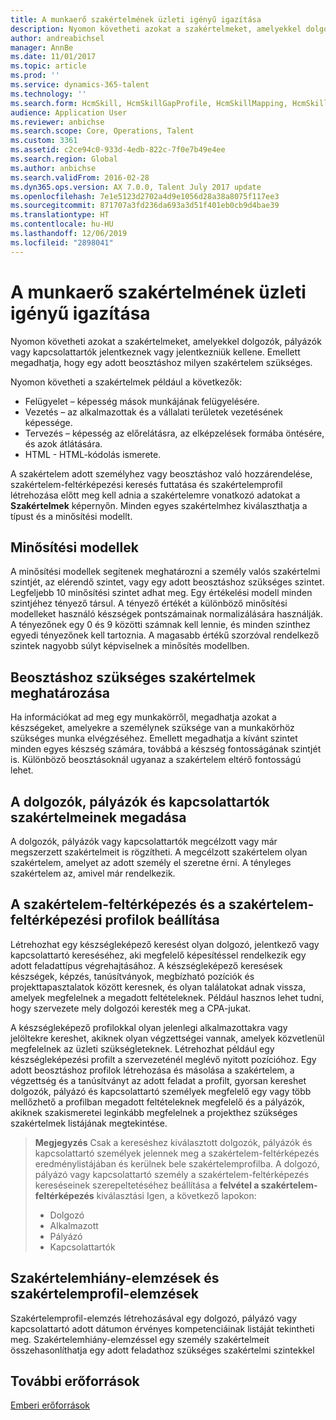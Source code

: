 ```yaml
---
title: A munkaerő szakértelmének üzleti igényű igazítása
description: Nyomon követheti azokat a szakértelmeket, amelyekkel dolgozók, pályázók vagy kapcsolattartók jelentkeznek vagy jelentkezniük kellene. Emellett megadhatja, hogy egy adott beosztáshoz milyen szakértelem szükséges.
author: andreabichsel
manager: AnnBe
ms.date: 11/01/2017
ms.topic: article
ms.prod: ''
ms.service: dynamics-365-talent
ms.technology: ''
ms.search.form: HcmSkill, HcmSkillGapProfile, HcmSkillMapping, HcmSkillType
audience: Application User
ms.reviewer: anbichse
ms.search.scope: Core, Operations, Talent
ms.custom: 3361
ms.assetid: c2ce94c0-933d-4edb-822c-7f0e7b49e4ee
ms.search.region: Global
ms.author: anbichse
ms.search.validFrom: 2016-02-28
ms.dyn365.ops.version: AX 7.0.0, Talent July 2017 update
ms.openlocfilehash: 7e1e5123d2702a4d9e1056d28a38a8075f117ee3
ms.sourcegitcommit: 871707a3fd236da693a3d51f401eb0cb9d4bae39
ms.translationtype: HT
ms.contentlocale: hu-HU
ms.lasthandoff: 12/06/2019
ms.locfileid: "2898041"
---
```

# <a name="align-workforce-skills-with-business-needs"></a>A munkaerő szakértelmének üzleti igényű igazítása

Nyomon követheti azokat a szakértelmeket, amelyekkel dolgozók, pályázók vagy kapcsolattartók jelentkeznek vagy jelentkezniük kellene. Emellett megadhatja, hogy egy adott beosztáshoz milyen szakértelem szükséges.

Nyomon követheti a szakértelmek például a következők:
-   Felügyelet – képesség mások munkájának felügyelésére.
-   Vezetés – az alkalmazottak és a vállalati területek vezetésének képessége.
-   Tervezés – képesség az előrelátásra, az elképzelések formába öntésére, és azok átlátására.
-   HTML - HTML-kódolás ismerete.

A szakértelem adott személyhez vagy beosztáshoz való hozzárendelése, szakértelem-feltérképezési keresés futtatása és szakértelemprofil létrehozása előtt meg kell adnia a szakértelemre vonatkozó adatokat a **Szakértelmek** képernyőn. Minden egyes szakértelmhez kiválaszthatja a típust és a minősítési modellt.

## <a name="rating-models"></a>Minősítési modellek
A minősítési modellek segítenek meghatározni a személy valós szakértelmi szintjét, az elérendő szintet, vagy egy adott beosztáshoz szükséges szintet. Legfeljebb 10 minősítési szintet adhat meg.  Egy értékelési modell minden szintjéhez tényező társul.  A tényező értékét a különböző minősítési modelleket használó készségek pontszámainak normalizálására használják.  A tényezőnek egy 0 és 9 közötti számnak kell lennie, és minden szinthez egyedi tényezőnek kell tartoznia.  A magasabb értékű szorzóval rendelkező szintek nagyobb súlyt képviselnek a minősítés modellben.

## <a name="specify-job-skills"></a>Beosztáshoz szükséges szakértelmek meghatározása
Ha információkat ad meg egy munkakörről, megadhatja azokat a készségeket, amelyekre a személynek szüksége van a munkakörhöz szükséges munka elvégzéséhez.  Emellett megadhatja a kívánt szintet minden egyes készség számára, továbbá a készség fontosságának szintjét is. Különböző beosztásoknál ugyanaz a szakértelem eltérő fontosságú lehet.

## <a name="enter-skills-for-workers-applicants-or-contacts"></a>A dolgozók, pályázók és kapcsolattartók szakértelmeinek megadása
A dolgozók, pályázók vagy kapcsolattartók megcélzott vagy már megszerzett szakértelmeit is rögzítheti. A megcélzott szakértelem olyan szakértelem, amelyet az adott személy el szeretne érni. A tényleges szakértelem az, amivel már rendelkezik.

## <a name="skill-mapping-and-skill-mapping-profiles"></a> A szakértelem-feltérképezés és a szakértelem-feltérképezési profilok beállítása
Létrehozhat egy készségleképező keresést olyan dolgozó, jelentkező vagy kapcsolattartó kereséséhez, aki megfelelő képesítéssel rendelkezik egy adott feladattípus végrehajtásához. A készségleképező keresések készségek, képzés, tanúsítványok, megbízható pozíciók és projekttapasztalatok között keresnek, és olyan találatokat adnak vissza, amelyek megfelelnek a megadott feltételeknek.  Például hasznos lehet tudni, hogy szervezete mely dolgozói keresték meg a CPA-jukat.

A készségleképező profilokkal olyan jelenlegi alkalmazottakra vagy jelöltekre kereshet, akiknek olyan végzettségei vannak, amelyek közvetlenül megfelelnek az üzleti szükségleteknek.  Létrehozhat például egy készségleképezési profilt a szervezeténél meglévő nyitott pozícióhoz. Egy adott beosztáshoz profilok létrehozása és másolása a szakértelem, a végzettség és a tanúsítványt az adott feladat a profilt, gyorsan kereshet dolgozók, pályázó és kapcsolattartó személyek megfelelő egy vagy több mellőzhető a profilban megadott feltételeknek megfelelő és a pályázók, akiknek szakismeretei leginkább megfelelnek a projekthez szükséges szakértelmek listájának megtekintése.

> **Megjegyzés** Csak a kereséshez kiválasztott dolgozók, pályázók és kapcsolattartó személyek jelennek meg a szakértelem-feltérképezés eredménylistájában és kerülnek bele szakértelemprofilba. A dolgozó, pályázó vagy kapcsolattartó személy a szakértelem-feltérképezés kereséseinek szerepeltetéséhez beállítása a **felvétel a szakértelem-feltérképezés** kiválasztási Igen, a következő lapokon:
> 
> + Dolgozó
> + Alkalmazott
> + Pályázó
> + Kapcsolattartók

## <a name="skill-gap-analysis-and-skill-profile-analysis"></a>Szakértelemhiány-elemzések és szakértelemprofil-elemzések
Szakértelemprofil-elemzés létrehozásával egy dolgozó, pályázó vagy kapcsolattartó adott dátumon érvényes kompetenciáinak listáját tekintheti meg. Szakértelemhiány-elemzéssel egy személy szakértelmeit összehasonlíthatja egy adott feladathoz szükséges szakértelmi szintekkel  



<a name="additional-resources"></a>További erőforrások
--------

[Emberi erőforrások](index.yml)



